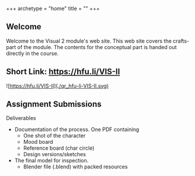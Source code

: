 +++
archetype = "home"
title = ""
+++

## Welcome

Welcome to the Visual 2 module's web site. This web site covers the crafts-part of the module. The contents for the conceptual part is handed out directly in the course.

## Short Link: https://hfu.li/VIS-II

![https://hfu.li/VIS-II](./qr_hfu-li-VIS-II.svg)



## Assignment Submissions

Deliverables

- Documentation of the process. One PDF containing
    - One shot of the character
    - Mood board
    - Reference board (char circle)
    - Design versions/sketches
- The final model for inspection.
    - Blender file (.blend) with packed resources


